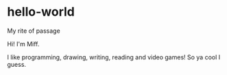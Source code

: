 # hello-world
My rite of passage

Hi! I'm Miff.

I like programming, drawing, writing, reading and video games! So ya cool I guess.
